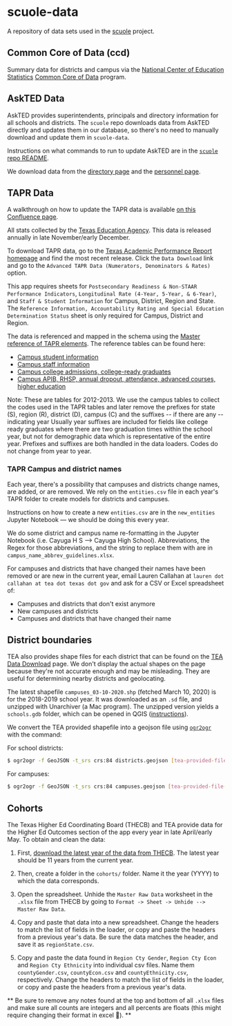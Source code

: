 # scuole-data

A repository of data sets used in the [scuole](https://github.com/texastribune/scuole) project.

## Common Core of Data (ccd)

Summary data for districts and campus via the [National Center of Education Statistics](https://nces.ed.gov/) [Common Core of Data](https://nces.ed.gov/ccd/ccddata.asp) program.

## AskTED Data

AskTED provides superintendents, principals and directory information for all schools and districts. The `scuole` repo downloads data from AskTED directly and updates them in our database, so there's no need to manually download and update them in `scuole-data`. 

Instructions on what commands to run to update AskTED are in the [`scuole` repo README](https://github.com/texastribune/scuole).

We download data from the [directory page](http://mansfield.tea.state.tx.us/TEA.AskTED.Web/Forms/DownloadFile.aspx) and the [personnel page](http://mansfield.tea.state.tx.us/TEA.AskTED.Web/Forms/DownloadFile2.aspx).

## TAPR Data

A walkthrough on how to update the TAPR data is available [on this Confluence page](https://texastribune.atlassian.net/wiki/spaces/APPS/pages/163844/How+to+update+Public+Schools+2019).

All stats collected by the [Texas Education Agency](http://tea.texas.gov/). This data is released annually in late November/early December.

To download TAPR data, go to the [Texas Academic Performance Report homepage](https://rptsvr1.tea.texas.gov/perfreport/tapr/) and find the most recent release. Click the `Data Download` link and go to the `Advanced TAPR Data (Numerators, Denominators & Rates)` option.

This app requires sheets for `Postsecondary Readiness & Non-STAAR Performance Indicators`, `Longitudinal Rate (4-Year, 5-Year, & 6-Year)`, and `Staff & Student Information` for Campus, District, Region and State. The `Reference Information, Accountability Rating and Special Education Determination Status` sheet is only required for Campus, District and Region.

The data is referenced and mapped in the schema using the [Master reference of TAPR elements](http://ritter.tea.state.tx.us/perfreport/tapr/2013/download/taprref.html). The reference tables can be found here:

- [Campus student information](http://ritter.tea.state.tx.us/perfreport/tapr/2013/download/cstud.html)
- [Campus staff information](http://ritter.tea.state.tx.us/perfreport/tapr/2013/download/cstaff.html)
- [Campus college admissions, college-ready graduates](http://ritter.tea.state.tx.us/perfreport/tapr/2013/download/ccad.html)
- [Campus APIB, RHSP, annual dropout, attendance, advanced courses, higher education](http://ritter.tea.state.tx.us/perfreport/tapr/2013/download/cothr.html)

Note: These are tables for 2012-2013. We use the campus tables to collect the codes used in the TAPR tables and later remove the prefixes for state (S), region (R), district (D), campus (C) and the suffixes -- if there are any -- indicating year Usually year suffixes are included for fields like college ready graduates where there are two graduation times within the school year, but not for demographic data which is representative of the entire year. Prefixes and suffixes are both handled in the data loaders. Codes do not change from year to year.

### TAPR Campus and district names

Each year, there's a possibility that campuses and districts change names, are added, or are removed. We rely on the `entities.csv` file in each year's TAPR folder to create models for districts and campuses.

Instructions on how to create a new `entities.csv` are in the `new_entities` Jupyter Notebook — we should be doing this every year.

We do some district and campus name re-formatting in the Jupyter Notebook (i.e. Cayuga H S --> Cayuga High School). Abbreviations, the Regex for those abbreviations, and the string to replace them with are in `campus_name_abbrev_guidelines.xlsx`.

For campuses and districts that have changed their names have been removed or are new in the current year, email Lauren Callahan at `lauren dot callahan at tea dot texas dot gov` and ask for a CSV or Excel spreadsheet of:

- Campuses and districts that don't exist anymore
- New campuses and districts
- Campuses and districts that have changed their name

## District boundaries

TEA also provides shape files for each district that can be found on the [TEA Data Download](http://tea.texas.gov/Texas_Schools/General_Information/School_District_Locator/School_District_Locator/) page. We don't display the actual shapes on the page because they're not accurate enough and may be misleading. They are useful for determining nearby districts and geolocating.

The latest shapefile `campuses_03-10-2020.shp` (fetched March 10, 2020) is for the 2018-2019 school year. It was downloaded as an `.sd` file, and unzipped with Unarchiver (a Mac program). The unzipped version yields a `schools.gdb` folder, which can be opened in QGIS ([instructions](https://gis.stackexchange.com/questions/26285/installing-file-geodatabase-gdb-support-in-qgis)). 

We convert the TEA provided shapefile into a geojson file using [`ogr2ogr`](http://www.gdal.org/ogr2ogr.html) with the command:

For school districts:

```sh
$ ogr2ogr -f GeoJSON -t_srs crs:84 districts.geojson [tea-provided-file-name].shp
```

For campuses:

```sh
$ ogr2ogr -f GeoJSON -t_srs crs:84 campuses.geojson [tea-provided-file-name].shp
```

## Cohorts

The Texas Higher Ed Coordinating Board (THECB) and TEA provide data for the Higher Ed Outcomes section of the app every year in late April/early May. To obtain and clean the data:

1) First, [download the latest year of the data from THECB](http://www.txhighereddata.org/index.cfm?objectId=F2CBE4A0-C90B-11E5-8D610050560100A9). The latest year should be 11 years from the current year.

2) Then, create a folder in the `cohorts/` folder. Name it the year (YYYY) to which the data corresponds. 

3) Open the spreadsheet. Unhide the `Master Raw Data` worksheet in the `.xlsx` file from THECB by going to `Format -> Sheet -> Unhide --> Master Raw Data`. 

4) Copy and paste that data into a new spreadsheet. Change the headers to match the list of fields in the loader, or copy and paste the headers from a previous year's data. Be sure the data matches the header, and save it as `regionState.csv`.

5) Copy and paste the data found in `Region Cty Gender`, `Region Cty Econ` and `Region Cty Ethnicity` into individual csv files. Name them `countyGender.csv`, `countyEcon.csv` and `countyEthnicity.csv`, respectively. Change the headers to match the list of fields in the loader, or copy and paste the headers from a previous year's data.

** Be sure to remove any notes found at the top and bottom of all `.xlsx` files and make sure all counts are integers and all percents are floats (this might require changing their format in excel 😬). **
